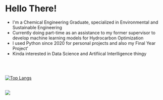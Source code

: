 <h1> Hello There! </h1>

* I'm a Chemical Engineering Graduate, specialized in Environmental and Sustainable Engineering
* Currently doing part-time as an assistance to my former supervisor to develop machine learning models for Hydrocarbon Optimization
* I used Python since 2020 for personal projects and also my Final Year Project'
* Kinda interested in Data Science and Artifiical Interlligence thingy
<br>
<br>

[![Top Langs](https://github-readme-stats.vercel.app/api/top-langs/?username=amaro98)](https://github.com/amaro98/github-readme-stats)<br><br> 

![](https://komarev.com/ghpvc/?username=amaro98&label=Total_Visitors)
